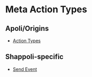 # Meta Action Types

## Apoli/Origins

-   [Action Types](https://origins.readthedocs.io/en/latest/types/action_types/)

## Shappoli-specific

-   [Send Event](meta/send_event.md)
